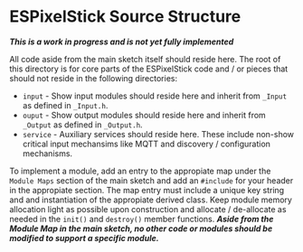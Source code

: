 # ESPixelStick Source Structure

***This is a work in progress and is not yet fully implemented***

All code aside from the main sketch itself should reside here. The root of this directory is for core parts of the ESPixelStick code and / or pieces that should not reside in the following directories:

- ```input``` - Show input modules should reside here and inherit from ```_Input``` as defined in ```_Input.h```.
- ```ouput``` - Show output modules should reside here and inherit from ```_Output``` as defined in ```_Output.h```.
- ```service``` - Auxiliary services should reside here. These include non-show critical input mechansims like MQTT and discovery / configuration mechanisms. 

To implement a module, add an entry to the appropiate map under the ```Module Maps``` section of the main sketch and add an ```#include``` for your header in the appropiate section.  The map entry must include a unique key string and and instantiation of the appropiate derived class.  Keep module memory allocation light as possible upon construction and allocate / de-allocate as needed in the ```init()``` and ```destroy()``` member functions.  ***Aside from the Module Map in the main sketch, no other code or modules should be modified to support a specific module.***
